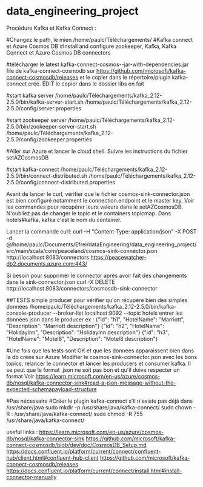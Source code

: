 # data_engineering_project

Procédure Kafka et Kafka Connect :

#Changez le path, le mien /home/paulc/Téléchargements/
#Kafka connect et Azure Cosmos DB
#Install and configure zookeeper, Kafka, Kafka Connect et Azure Cosmos DB connectors

#télécharger le latest kafka-connect-cosmos-<version>-jar-with-dependencies.jar file de kafka-connect-cosmodb sur https://github.com/microsoft/kafka-connect-cosmosdb/releases et le copier dans le répertoire/plugin kafka-connect créé. EDIT le copier dans le dossier libs en fait

#start kafka server
/home/paulc/Téléchargements/kafka_2.12-2.5.0/bin/kafka-server-start.sh /home/paulc/Téléchargements/kafka_2.12-2.5.0/config/server.properties

#start zookeeper server
/home/paulc/Téléchargements/kafka_2.12-2.5.0/bin/zookeeper-server-start.sh /home/paulc/Téléchargements/kafka_2.12-2.5.0/config/zookeeper.properties

#Aller sur Azure et lancer le cloud shell. Suivre les instructions du fichier setAZCosmosDB

#start kafka-connect
/home/paulc/Téléchargements/kafka_2.12-2.5.0/bin/connect-distributed.sh /home/paulc/Téléchargements/kafka_2.12-2.5.0/config/connect-distributed.properties

Avant de lancer le curl, vérifier que le fichier cosmos-sink-connector.json est bien configuré notamment
le connection.endpoint et le master key. Voir les commandes pour récupérer leurs valeurs dans le setAZCosmosDB. N'oubliez pas de changer le topic et le containers.topicmap. Dans hotels#kafka, kafka c'est le nom du container.

Lancer la commande curl:
curl -H "Content-Type: application/json" -X POST -d @/home/paulc/Documents/Efrei/dataEngineering/data_engineering_project/src/main/scala/com/peaceland/cosmos-sink-connector.json http://localhost:8083/connectors https://peacewatcher-db2.documents.azure.com:443/

Si besoin pour supprimer le connector après avoir fait des changements dans le sink-connector.json
curl -X DELETE http://localhost:8083/connectors/cosmosdb-sink-connector


##TESTS simple producer pour vérifier qu'on récupère bien des simples données
/home/paulc/Téléchargements/kafka_2.12-2.5.0/bin/kafka-console-producer --broker-list localhost:9092 --topic hotels
entrer les données json dans le producer ex :
{"id": "h1", "HotelName": "Marriott", "Description": "Marriott description"}
{"id": "h2", "HotelName": "HolidayInn", "Description": "HolidayInn description"}
{"id": "h3", "HotelName": "Motel8", "Description": "Motel8 description"}


#Une fois que les tests sont OK et que les données apparaissent bien dans la db créée sur Azure
Modifier le cosmos-sink-connector.json avec les bons topics, relancer le connector et lancer les producers et consumer kafka. Il se peut que le format .json ne soit pas bon et qu'il doive respecter un format
Voir https://learn.microsoft.com/en-us/azure/cosmos-db/nosql/kafka-connector-sink#read-a-json-message-without-the-expected-schemapayload-structure




#Pas nécessaire
#Créer le plugin kafka-connect s'il n'existe pas déjà dans /usr/share/java
sudo mkdir -p /usr/share/java/kafka-connect/
sudo chown -R <your-username>:<your-group> /usr/share/java/kafka-connect/
sudo chmod -R 755 /usr/share/java/kafka-connect/


useful links :
https://learn.microsoft.com/en-us/azure/cosmos-db/nosql/kafka-connector-sink
https://github.com/microsoft/kafka-connect-cosmosdb/blob/dev/doc/CosmosDB_Setup.md
https://docs.confluent.io/platform/current/connect/confluent-hub/client.html#confluent-hub-client
https://github.com/microsoft/kafka-connect-cosmosdb/releases
https://docs.confluent.io/platform/current/connect/install.html#install-connector-manually
